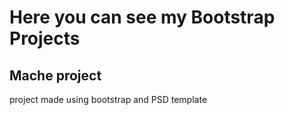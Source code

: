 # Here you can see my Bootstrap Projects

## Mache project 
project made using bootstrap and PSD template 